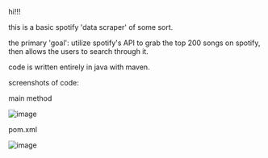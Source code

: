 hi!!!


this is a basic spotify 'data scraper' of some sort.

the primary 'goal': utilize spotify's API to grab the top 200 songs on spotify, then allows the users to search through it.

code is written entirely in java with maven.



screenshots of code:

main method

![image](https://github.com/LQ84i-1/spot200/assets/155986030/fd9325bf-bc44-4e0c-a26b-b15ee43ab5ff)


pom.xml

![image](https://github.com/LQ84i-1/spot200/assets/155986030/4bfbd810-ab48-46d7-9ca0-040d52b2a643)
